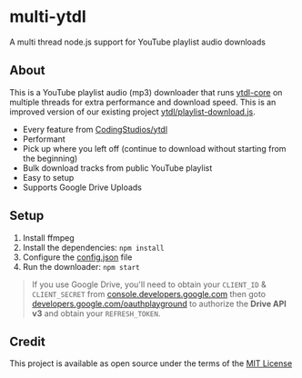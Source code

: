 # multi-ytdl
A multi thread node.js support for YouTube playlist audio downloads

## About
This is a YouTube playlist audio (mp3) downloader that runs [ytdl-core](https://github.com/fent/node-ytdl-core) on multiple threads for extra performance and download speed. This is an improved version of our existing project [ytdl/playlist-download.js](https://github.com/codingstudios/ytdl/). 

- Every feature from [CodingStudios/ytdl](https://github.com/codingstudios/ytdl/)
- Performant
- Pick up where you left off (continue to download without starting from the beginning)
- Bulk download tracks from public YouTube playlist 
- Easy to setup
- Supports Google Drive Uploads

## Setup
1. Install ffmpeg
2. Install the dependencies: `npm install`
3. Configure the [config.json](./src/config.json) file
4. Run the downloader: `npm start`

> If you use Google Drive, you'll need to obtain your `CLIENT_ID` & `CLIENT_SECRET` from [console.developers.google.com](https://console.developers.google.com) then goto [developers.google.com/oauthplayground](https://developers.google.com/oauthplayground) to authorize the **Drive API v3** and obtain your `REFRESH_TOKEN`.



## Credit
This project is available as open source under the terms of the [MIT License](/LICENSE)
